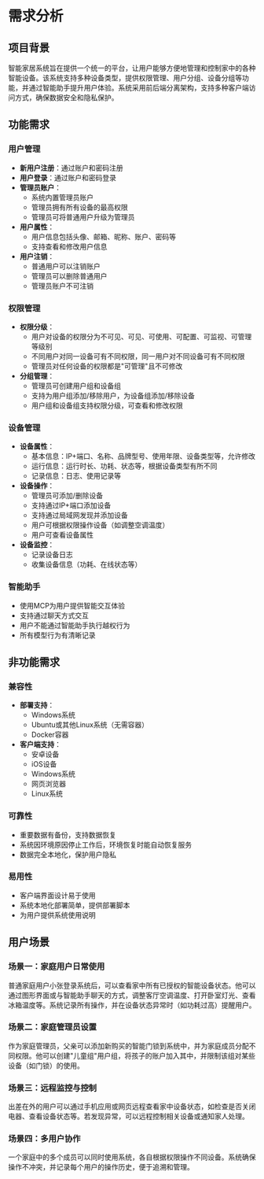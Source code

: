 # 需求分析

## 项目背景

智能家居系统旨在提供一个统一的平台，让用户能够方便地管理和控制家中的各种智能设备。该系统支持多种设备类型，提供权限管理、用户分组、设备分组等功能，并通过智能助手提升用户体验。系统采用前后端分离架构，支持多种客户端访问方式，确保数据安全和隐私保护。

## 功能需求

### 用户管理
- **新用户注册**：通过账户和密码注册
- **用户登录**：通过账户和密码登录
- **管理员账户**：
  - 系统内置管理员账户
  - 管理员拥有所有设备的最高权限
  - 管理员可将普通用户升级为管理员
- **用户属性**：
  - 用户信息包括头像、邮箱、昵称、账户、密码等
  - 支持查看和修改用户信息
- **用户注销**：
  - 普通用户可以注销账户
  - 管理员可以删除普通用户
  - 管理员账户不可注销

### 权限管理
- **权限分级**：
  - 用户对设备的权限分为不可见、可见、可使用、可配置、可监视、可管理等级别
  - 不同用户对同一设备可有不同权限，同一用户对不同设备可有不同权限
  - 管理员对任何设备的权限都是"可管理"且不可修改
- **分组管理**：
  - 管理员可创建用户组和设备组
  - 支持为用户组添加/移除用户，为设备组添加/移除设备
  - 用户组和设备组支持权限分级，可查看和修改权限

### 设备管理
- **设备属性**：
  - 基本信息：IP+端口、名称、品牌型号、使用年限、设备类型等，允许修改
  - 运行信息：运行时长、功耗、状态等，根据设备类型有所不同
  - 记录信息：日志、使用记录等
- **设备操作**：
  - 管理员可添加/删除设备
  - 支持通过IP+端口添加设备
  - 支持通过局域网发现并添加设备
  - 用户可根据权限操作设备（如调整空调温度）
  - 用户可查看设备属性
- **设备监控**：
  - 记录设备日志
  - 收集设备信息（功耗、在线状态等）

### 智能助手
- 使用MCP为用户提供智能交互体验
- 支持通过聊天方式交互
- 用户不能通过智能助手执行越权行为
- 所有模型行为有清晰记录

## 非功能需求

### 兼容性
- **部署支持**：
  - Windows系统
  - Ubuntu或其他Linux系统（无需容器）
  - Docker容器
- **客户端支持**：
  - 安卓设备
  - iOS设备
  - Windows系统
  - 网页浏览器
  - Linux系统

### 可靠性
- 重要数据有备份，支持数据恢复
- 系统因环境原因停止工作后，环境恢复时能自动恢复服务
- 数据完全本地化，保护用户隐私

### 易用性
- 客户端界面设计易于使用
- 系统本地化部署简单，提供部署脚本
- 为用户提供系统使用说明

## 用户场景

### 场景一：家庭用户日常使用
普通家庭用户小张登录系统后，可以查看家中所有已授权的智能设备状态。他可以通过图形界面或与智能助手聊天的方式，调整客厅空调温度、打开卧室灯光、查看冰箱温度等。系统记录所有操作，并在设备状态异常时（如功耗过高）提醒用户。

### 场景二：家庭管理员设置
作为家庭管理员，父亲可以添加新购买的智能门锁到系统中，并为家庭成员分配不同权限。他可以创建"儿童组"用户组，将孩子的账户加入其中，并限制该组对某些设备（如门锁）的使用。

### 场景三：远程监控与控制
出差在外的用户可以通过手机应用或网页远程查看家中设备状态，如检查是否关闭电器、查看设备状态等。若发现异常，可以远程控制相关设备或通知家人处理。

### 场景四：多用户协作
一个家庭中的多个成员可以同时使用系统，各自根据权限操作不同设备。系统确保操作不冲突，并记录每个用户的操作历史，便于追溯和管理。 
